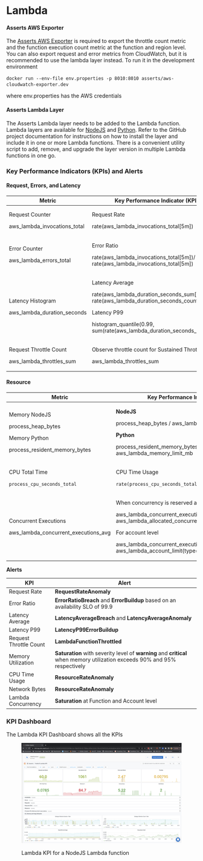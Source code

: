 # Lambda

#### **Asserts AWS Exporter**

The [Asserts AWS Exporter](broken-reference) is required to export the throttle count metric and the function execution count metric at the function and region level. You can also export request and error metrics from CloudWatch, but it is recommended to use the lambda layer instead. To run it in the development environment

```
docker run --env-file env.properties -p 8010:8010 asserts/aws-cloudwatch-exporter.dev 
```

where env.properties has the AWS credentials

#### Asserts Lambda Layer

The Asserts Lambda layer needs to be added to the Lambda function. Lambda layers are available for [NodeJS](https://github.com/asserts/asserts-aws-lambda-layer-js) and [Python](https://github.com/asserts/aws-lambda-layer-python). Refer to the GitHub project documentation for instructions on how to install the layer and include it in one or more Lambda functions. There is a convenient utility script to add, remove, and upgrade the layer version in multiple Lambda functions in one go.

### Key Performance Indicators (KPIs) and Alerts

#### Request, Errors, and Latency

| **Metric**                                                   | **Key Performance Indicator (KPI)**                                                                                                                                                                                |
| ------------------------------------------------------------ | ------------------------------------------------------------------------------------------------------------------------------------------------------------------------------------------------------------------ |
| <p>Request Counter</p><p>aws_lambda_invocations_total</p>    | <p>Request Rate</p><p>rate(aws_lambda_invocations_total[5m])</p>                                                                                                                                                   |
| <p>Error Counter</p><p>aws_lambda_errors_total</p>           | <p>Error Ratio</p><p>rate(aws_lambda_invocations_total[5m])/ rate(aws_lambda_invocations_total[5m])</p>                                                                                                            |
| <p>Latency Histogram</p><p>aws_lambda_duration_seconds</p>   | <p>Latency Average</p><p>rate(aws_lambda_duration_seconds_sum[5m])/ rate(aws_lambda_duration_seconds_count[5m])</p><p>Latency P99</p><p>histogram_quantile(0.99, sum(rate(aws_lambda_duration_seconds_sum[5m])</p> |
| <p>Request Throttle Count</p><p>aws_lambda_throttles_sum</p> | <p>Observe throttle count for Sustained Throttling</p><p>aws_lambda_throttles_sum</p>                                                                                                                              |

#### Resource

| **Metric**                                                                                            | **Key Performance Indicator (KPI)**                                                                                                                                                                                                                                 |
| ----------------------------------------------------------------------------------------------------- | ------------------------------------------------------------------------------------------------------------------------------------------------------------------------------------------------------------------------------------------------------------------- |
| <p>Memory NodeJS</p><p>process_heap_bytes</p><p>Memory Python</p><p>process_resident_memory_bytes</p> | <p><strong>NodeJS</strong></p><p>process_heap_bytes / aws_lambda_memory_limit_mb</p><p><strong>Python</strong></p><p>process_resident_memory_bytes / aws_lambda_memory_limit_mb</p>                                                                                 |
| <p>CPU Total Time</p><p><code>process_cpu_seconds_total</code></p>                                    | <p>CPU Time Usage</p><p><code>rate(process_cpu_seconds_total[5m])</code></p>                                                                                                                                                                                        |
| <p>Concurrent Executions</p><p>aws_lambda_concurrent_executions_avg</p>                               | <p>When concurrency is reserved at the function level</p><p>aws_lambda_concurrent_executions_avg / aws_lambda_allocated_concurrency</p><p>For account level</p><p>aws_lambda_concurrent_executions_avg / aws_lambda_account_limit{type="concurrent_executions"}</p> |

**Alerts**

| **KPI**                | **Alert**                                                                                                                   |
| ---------------------- | --------------------------------------------------------------------------------------------------------------------------- |
| Request Rate           | **RequestRateAnomaly**                                                                                                      |
| Error Ratio            | **ErrorRatioBreach** and **ErrorBuildup** based on an availability SLO of 99.9                                              |
| Latency Average        | **LatencyAverageBreach** and **LatencyAverageAnomaly**                                                                      |
| Latency P99            | **LatencyP99ErrorBuildup**                                                                                                  |
| Request Throttle Count | **LambdaFunctionThrottled**                                                                                                 |
| Memory Utilization     | **Saturation** with severity level of **warning** and **critical** when memory utilization exceeds 90% and 95% respectively |
| CPU Time Usage         | **ResourceRateAnomaly**                                                                                                     |
| Network Bytes          | **ResourceRateAnomaly**                                                                                                     |
| Lambda Concurrency     | **Saturation** at Function and Account level                                                                                |

### KPI Dashboard

The Lambda KPI Dashboard shows all the KPIs

<figure><img src="../../../.gitbook/assets/Lambda_with_Cold_Starts.png" alt=""><figcaption><p>Lambda KPI for a NodeJS Lambda function</p></figcaption></figure>
